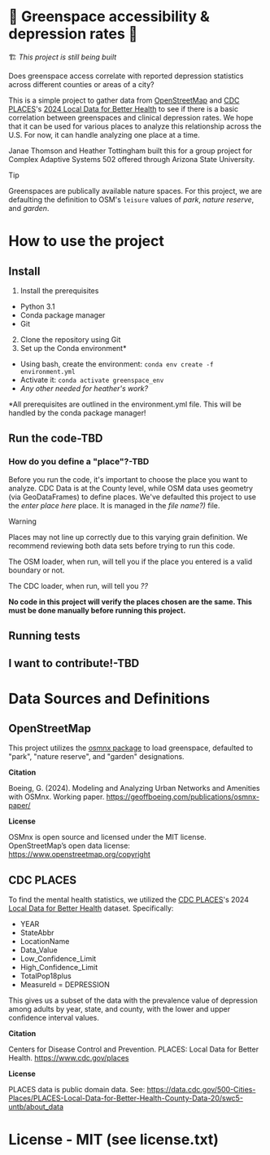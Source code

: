 # :construction: Greenspace accessibility & depression rates :construction:
🏗️ _This project is still being built_

Does greenspace access correlate with reported depression statistics across different counties or areas of a city?

This is a simple project to gather data from [OpenStreetMap](https://www.openstreetmap.org/#map=5/38.01/-95.84) and [CDC PLACES](https://www.cdc.gov/places/index.html)'s [2024 Local Data for Better Health](https://data.cdc.gov/500-Cities-Places/PLACES-Local-Data-for-Better-Health-County-Data-20/swc5-untb/about_data) to see if there is a basic correlation between greenspaces and clinical depression rates. We hope that it can be used for various places to analyze this relationship across the U.S. For now, it can handle analyzing one place at a time.

Janae Thomson and Heather Tottingham built this for a group project for Complex Adaptive Systems 502 offered through Arizona State University.

> [!TIP]
> Greenspaces are publically available nature spaces. For this project, we are defaulting the definition to OSM's `leisure` values of *park*, *nature reserve*, and *garden*. 

# How to use the project
## Install
1. Install the prerequisites
  - Python 3.1
  - Conda package manager
  - Git
2. Clone the repository using Git
3. Set up the Conda environment*
  - Using bash, create the environment: `conda env create -f environment.yml`
  - Activate it: `conda activate greenspace_env`
  - _Any other needed for heather's work?_

*All prerequisites are outlined in the environment.yml file. This will be handled by the conda package manager! 

## Run the code-TBD

### How do you define a "place"?-TBD

Before you run the code, it's important to choose the place you want to analyze. CDC Data is at the County level, while OSM data uses geometry (via GeoDataFrames) to define places. We've defaulted this project to use the _enter place here_ place. It is managed in the _file name?)_ file. 

> [!WARNING]
> Places may not line up correctly due to this varying grain definition. We recommend reviewing both data sets before trying to run this code.
> 
> The OSM loader, when run, will tell you if the place you entered is a valid boundary or not.
> 
> The CDC loader, when run, will tell you _??_
> 
> **No code in this project will verify the places chosen are the same. This must be done manually before running this project.**


## Running tests

## I want to contribute!-TBD

# Data Sources and Definitions
## OpenStreetMap
This project utilizes the [osmnx package](https://osmnx.readthedocs.io/en/stable/) to load greenspace, defaulted to "park", "nature reserve", and "garden" designations.

**Citation**

Boeing, G. (2024). Modeling and Analyzing Urban Networks and Amenities with OSMnx. Working paper. https://geoffboeing.com/publications/osmnx-paper/

**License**

OSMnx is open source and licensed under the MIT license. OpenStreetMap’s open data license: https://www.openstreetmap.org/copyright

## CDC PLACES
To find the mental health statistics, we utilized the [CDC PLACES](https://www.cdc.gov/places/index.html)'s 2024 [Local Data for Better Health](https://data.cdc.gov/500-Cities-Places/PLACES-Local-Data-for-Better-Health-County-Data-20/swc5-untb/about_data) dataset. Specifically:
- YEAR
- StateAbbr
- LocationName
- Data_Value
- Low_Confidence_Limit
- High_Confidence_Limit
- TotalPop18plus
- MeasureId = DEPRESSION

This gives us a subset of the data with the prevalence value of depression among adults by year, state, and county, with the lower and upper confidence interval values.

**Citation**

Centers for Disease Control and Prevention. PLACES: Local Data for Better Health. https://www.cdc.gov/places

**License**

PLACES data is public domain data. See: https://data.cdc.gov/500-Cities-Places/PLACES-Local-Data-for-Better-Health-County-Data-20/swc5-untb/about_data

# License - MIT (see license.txt)

